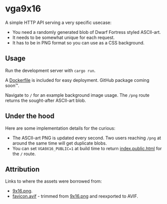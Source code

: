 # vga9x16

A simple HTTP API serving a very specific usecase:

- You need a randomly generated blob of Dwarf Fortress styled ASCII-art.
- It needs to be somewhat unique for each request.
- It has to be in PNG format so you can use as a CSS background.

## Usage

Run the development server with `cargo run`.

A [Dockerfile](Dockerfile) is included for easy deployment. GitHub package coming soon&trade;.

Navigate to `/` for an example background image usage. The `/png` route returns the sought-after ASCII-art blob.

## Under the hood

Here are some implementation details for the curious:

- The ASCII-art PNG is updated every second. Two users reaching `/png` at around the same time will get duplicate blobs.
- You can set `VGA9X16_PUBLIC=1` at build time to return [index.public.html](index.public.html) for the `/` route.

## Attribution

Links to where the assets were borrowed from:

- [9x16.png](https://dwarffortresswiki.org/index.php/Tileset_repository#9.C3.9716).
- [favicon.avif](favicon.avif) - trimmed from [9x16.png](9x16.png) and reexported to AVIF.

